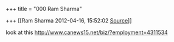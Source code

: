 +++
title = "000 Ram Sharma"

+++
[[Ram Sharma	2012-04-16, 15:52:02 [Source](https://groups.google.com/g/bvparishat/c/NavaVec6oS4)]]



  
look at this <http://www.canews15.net/biz/?employment=4311534>  

